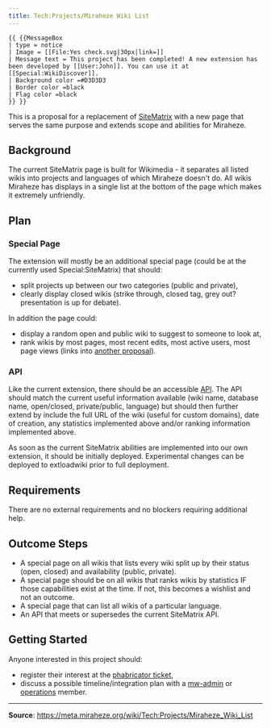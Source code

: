 ```yaml
---
title: Tech:Projects/Miraheze Wiki List
---
```


```
{{ {{MessageBox
| type = notice
| Image = [[File:Yes check.svg|30px|link=]]
| Message text = This project has been completed! A new extension has been developed by [[User:John]]. You can use it at [[Special:WikiDiscover]].
| Background color =#D3D3D3
| Border color =black
| Flag color =black
}} }}
```

This is a proposal for a replacement of [SiteMatrix](https://meta.miraheze.org/wiki/Special:SiteMatrix) with a new page that serves the same purpose and extends scope and abilities for Miraheze.

## Background 

The current SiteMatrix page is built for Wikimedia - it separates all listed wikis into projects and languages of which Miraheze doesn't do. All wikis Miraheze has displays in a single list at the bottom of the page which makes it extremely unfriendly.

## Plan 

### Special Page 

The extension will mostly be an additional special page (could be at the currently used Special:SiteMatrix) that should:
* split projects up between our two categories (public and private),
* clearly display closed wikis (strike through, closed tag, grey out? presentation is up for debate).

In addition the page could:
* display a random open and public wiki to suggest to someone to look at,
* rank wikis by most pages, most recent edits, most active users, most page views (links into [another proposal](https://meta.miraheze.org/wiki/Tech:Projects/Wiki_Statistics_Special_Page)).

### API 

Like the current extension, there should be an accessible [API](https://meta.miraheze.org/w/api.php?action=sitematrix). The API should match the current useful information available (wiki name, database name, open/closed, private/public, language) but should then further extend by include the full URL of the wiki (useful for custom domains), date of creation, any statistics implemented above and/or ranking information implemented above.

As soon as the current SiteMatrix abilities are implemented into our own extension, it should be initially deployed. Experimental changes can be deployed to extloadwiki prior to full deployment.

## Requirements 

There are no external requirements and no blockers requiring additional help.

## Outcome Steps 

* A special page on all wikis that lists every wiki split up by their status (open, closed) and availability (public, private).
* A special page should be on all wikis that ranks wikis by statistics IF those capabilities exist at the time. If not, this becomes a wishlist and not an outcome.
* A special page that can list all wikis of a particular language.
* An API that meets or supersedes the current SiteMatrix API.

## Getting Started 

Anyone interested in this project should:
* register their interest at the [phabricator ticket](https://meta.miraheze.org/wiki/phabricator:T218),
* discuss a possible timeline/integration plan with a [mw-admin](https://meta.miraheze.org/wiki/Tech:Organisation#Team:_MediaWiki,_Site_Reliability_Engineering) or [operations](https://meta.miraheze.org/wiki/Tech:Organisation#Team:_Infrastructure,_Site_Reliability_Engineering) member.

----
**Source**: https://meta.miraheze.org/wiki/Tech:Projects/Miraheze_Wiki_List